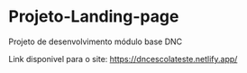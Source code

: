 # Projeto-Landing-page
Projeto de desenvolvimento módulo base DNC

Link disponivel para o site:
https://dncescolateste.netlify.app/

